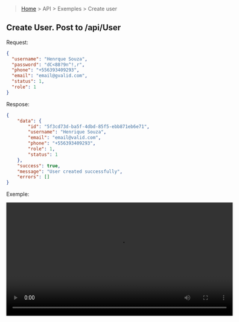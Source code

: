 > [Home](/README.md) > API > Exemples > Create user

 ## Create User. Post to /api/User

Request:

```json
{
  "username": "Henrque Souza",
  "password": "dC<88?9n^!,r",
  "phone": "+556393409293",
  "email": "email@gvalid.com",
  "status": 1,
  "role": 1
}
```

Respose:

```json
{
    "data": {
        "id": "5f3cd73d-ba5f-4dbd-85f5-ebb871eb6e71",
        "username": "Henrique Souza",
        "email": "email@valid.com",
        "phone": "+556393409293",
        "role": 1,
        "status": 1
    },
    "success": true,
    "message": "User created successfully",
    "errors": []
}
```

Exemple:
<p align="center">
    <video width="600" controls>
        <source src="../assets/movies/create-user.mp4" type="video/mp4">
        Your browser does not support the video tag.
    </video>
</p>
